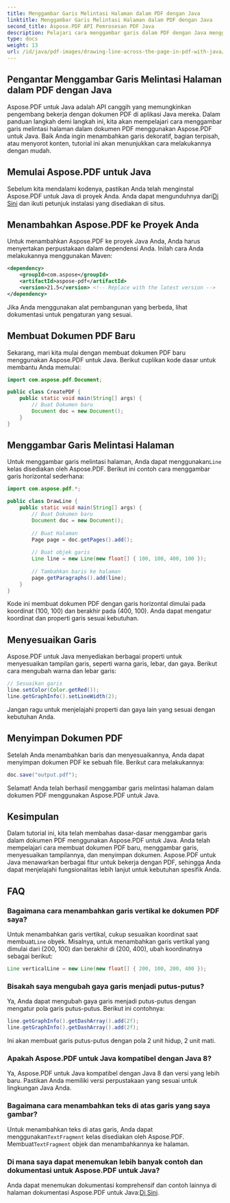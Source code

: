 ```yaml
---
title: Menggambar Garis Melintasi Halaman dalam PDF dengan Java
linktitle: Menggambar Garis Melintasi Halaman dalam PDF dengan Java
second_title: Aspose.PDF API Pemrosesan PDF Java
description: Pelajari cara menggambar garis dalam PDF dengan Java menggunakan Aspose.PDF untuk Java. Panduan langkah demi langkah dengan kode sumber untuk gambar garis PDF.
type: docs
weight: 13
url: /id/java/pdf-images/drawing-line-across-the-page-in-pdf-with-java/
---
```


## Pengantar Menggambar Garis Melintasi Halaman dalam PDF dengan Java

Aspose.PDF untuk Java adalah API canggih yang memungkinkan pengembang bekerja dengan dokumen PDF di aplikasi Java mereka. Dalam panduan langkah demi langkah ini, kita akan mempelajari cara menggambar garis melintasi halaman dalam dokumen PDF menggunakan Aspose.PDF untuk Java. Baik Anda ingin menambahkan garis dekoratif, bagian terpisah, atau menyorot konten, tutorial ini akan menunjukkan cara melakukannya dengan mudah.

## Memulai Aspose.PDF untuk Java

Sebelum kita mendalami kodenya, pastikan Anda telah menginstal Aspose.PDF untuk Java di proyek Anda. Anda dapat mengunduhnya dari[Di Sini](https://releases.aspose.com/pdf/java/) dan ikuti petunjuk instalasi yang disediakan di situs.

## Menambahkan Aspose.PDF ke Proyek Anda

Untuk menambahkan Aspose.PDF ke proyek Java Anda, Anda harus menyertakan perpustakaan dalam dependensi Anda. Inilah cara Anda melakukannya menggunakan Maven:

```xml
<dependency>
    <groupId>com.aspose</groupId>
    <artifactId>aspose-pdf</artifactId>
    <version>21.5</version> <!-- Replace with the latest version -->
</dependency>
```

Jika Anda menggunakan alat pembangunan yang berbeda, lihat dokumentasi untuk pengaturan yang sesuai.

## Membuat Dokumen PDF Baru

Sekarang, mari kita mulai dengan membuat dokumen PDF baru menggunakan Aspose.PDF untuk Java. Berikut cuplikan kode dasar untuk membantu Anda memulai:

```java
import com.aspose.pdf.Document;

public class CreatePDF {
    public static void main(String[] args) {
        // Buat Dokumen baru
        Document doc = new Document();
    }
}
```

## Menggambar Garis Melintasi Halaman

 Untuk menggambar garis melintasi halaman, Anda dapat menggunakan`Line` kelas disediakan oleh Aspose.PDF. Berikut ini contoh cara menggambar garis horizontal sederhana:

```java
import com.aspose.pdf.*;

public class DrawLine {
    public static void main(String[] args) {
        // Buat Dokumen baru
        Document doc = new Document();
        
        // Buat Halaman
        Page page = doc.getPages().add();
        
        // Buat objek garis
        Line line = new Line(new float[] { 100, 100, 400, 100 });
        
        // Tambahkan baris ke halaman
        page.getParagraphs().add(line);
    }
}
```

Kode ini membuat dokumen PDF dengan garis horizontal dimulai pada koordinat (100, 100) dan berakhir pada (400, 100). Anda dapat mengatur koordinat dan properti garis sesuai kebutuhan.

## Menyesuaikan Garis

Aspose.PDF untuk Java menyediakan berbagai properti untuk menyesuaikan tampilan garis, seperti warna garis, lebar, dan gaya. Berikut cara mengubah warna dan lebar garis:

```java
// Sesuaikan garis
line.setColor(Color.getRed());
line.getGraphInfo().setLineWidth(2);
```

Jangan ragu untuk menjelajahi properti dan gaya lain yang sesuai dengan kebutuhan Anda.

## Menyimpan Dokumen PDF

Setelah Anda menambahkan baris dan menyesuaikannya, Anda dapat menyimpan dokumen PDF ke sebuah file. Berikut cara melakukannya:

```java
doc.save("output.pdf");
```

Selamat! Anda telah berhasil menggambar garis melintasi halaman dalam dokumen PDF menggunakan Aspose.PDF untuk Java.

## Kesimpulan

Dalam tutorial ini, kita telah membahas dasar-dasar menggambar garis dalam dokumen PDF menggunakan Aspose.PDF untuk Java. Anda telah mempelajari cara membuat dokumen PDF baru, menggambar garis, menyesuaikan tampilannya, dan menyimpan dokumen. Aspose.PDF untuk Java menawarkan berbagai fitur untuk bekerja dengan PDF, sehingga Anda dapat menjelajahi fungsionalitas lebih lanjut untuk kebutuhan spesifik Anda.

## FAQ

### Bagaimana cara menambahkan garis vertikal ke dokumen PDF saya?

Untuk menambahkan garis vertikal, cukup sesuaikan koordinat saat membuat`Line` obyek. Misalnya, untuk menambahkan garis vertikal yang dimulai dari (200, 100) dan berakhir di (200, 400), ubah koordinatnya sebagai berikut:

```java
Line verticalLine = new Line(new float[] { 200, 100, 200, 400 });
```

### Bisakah saya mengubah gaya garis menjadi putus-putus?

Ya, Anda dapat mengubah gaya garis menjadi putus-putus dengan mengatur pola garis putus-putus. Berikut ini contohnya:

```java
line.getGraphInfo().getDashArray().add(2f);
line.getGraphInfo().getDashArray().add(2f);
```

Ini akan membuat garis putus-putus dengan pola 2 unit hidup, 2 unit mati.

### Apakah Aspose.PDF untuk Java kompatibel dengan Java 8?

Ya, Aspose.PDF untuk Java kompatibel dengan Java 8 dan versi yang lebih baru. Pastikan Anda memiliki versi perpustakaan yang sesuai untuk lingkungan Java Anda.

### Bagaimana cara menambahkan teks di atas garis yang saya gambar?

 Untuk menambahkan teks di atas garis, Anda dapat menggunakan`TextFragment` kelas disediakan oleh Aspose.PDF. Membuat`TextFragment` objek dan menambahkannya ke halaman.

### Di mana saya dapat menemukan lebih banyak contoh dan dokumentasi untuk Aspose.PDF untuk Java?

 Anda dapat menemukan dokumentasi komprehensif dan contoh lainnya di halaman dokumentasi Aspose.PDF untuk Java:[Di Sini](https://reference.aspose.com/pdf/java/).